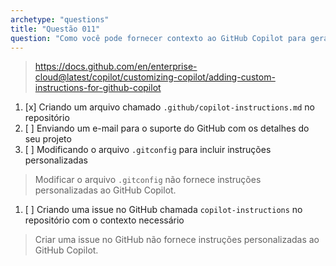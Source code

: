 ```yaml
---
archetype: "questions"
title: "Questão 011"
question: "Como você pode fornecer contexto ao GitHub Copilot para gerar respostas personalizadas para o seu repositório?"
---
```


> https://docs.github.com/en/enterprise-cloud@latest/copilot/customizing-copilot/adding-custom-instructions-for-github-copilot
1. [x] Criando um arquivo chamado `.github/copilot-instructions.md` no repositório
1. [ ] Enviando um e-mail para o suporte do GitHub com os detalhes do seu projeto
1. [ ] Modificando o arquivo `.gitconfig` para incluir instruções personalizadas
> Modificar o arquivo `.gitconfig` não fornece instruções personalizadas ao GitHub Copilot.
1. [ ] Criando uma issue no GitHub chamada `copilot-instructions` no repositório com o contexto necessário
> Criar uma issue no GitHub não fornece instruções personalizadas ao GitHub Copilot.
